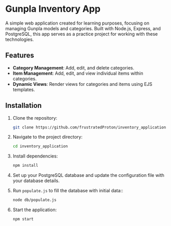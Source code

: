 # Gunpla Inventory App

A simple web application created for learning purposes, focusing on managing Gunpla models and categories. Built with Node.js, Express, and PostgreSQL, this app serves as a practice project for working with these technologies.

## Features

- **Category Management**: Add, edit, and delete categories.
- **Item Management**: Add, edit, and view individual items within categories.
- **Dynamic Views**: Render views for categories and items using EJS templates.

## Installation

1. Clone the repository:
   ```bash
   git clone https://github.com/frustratedProton/inventory_application.git
   ```
2. Navigate to the project directory:
   ```bash
   cd inventory_application
   ```
3. Install dependencies:
   ```bash
   npm install
   ```
4. Set up your PostgreSQL database and update the configuration file with your database details.

5. Run `populate.js` to fill the database with initial data::
   ```bash
   node db/populate.js
   ```
6. Start the application:
   ```bash
   npm start
   ```